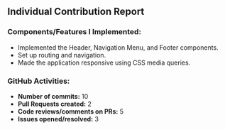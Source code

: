 ## Individual Contribution Report

### Components/Features I Implemented:
- Implemented the Header, Navigation Menu, and Footer components.
- Set up routing and navigation.
- Made the application responsive using CSS media queries.

### GitHub Activities:
- **Number of commits:** 10
- **Pull Requests created:** 2
- **Code reviews/comments on PRs:** 5
- **Issues opened/resolved:** 3
